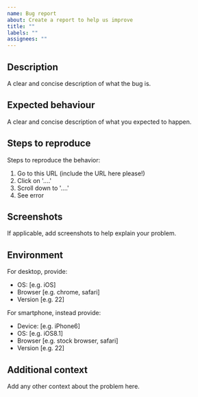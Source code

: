 ```yaml
---
name: Bug report
about: Create a report to help us improve
title: ""
labels: ""
assignees: ""
---
```


## Description

A clear and concise description of what the bug is.

## Expected behaviour

A clear and concise description of what you expected to happen.

## Steps to reproduce

Steps to reproduce the behavior:

1. Go to this URL (include the URL here please!)
2. Click on '....'
3. Scroll down to '....'
4. See error

## Screenshots

If applicable, add screenshots to help explain your problem.

## Environment

For desktop, provide:

-   OS: [e.g. iOS]
-   Browser [e.g. chrome, safari]
-   Version [e.g. 22]

For smartphone, instead provide:

-   Device: [e.g. iPhone6]
-   OS: [e.g. iOS8.1]
-   Browser [e.g. stock browser, safari]
-   Version [e.g. 22]

## Additional context

Add any other context about the problem here.
